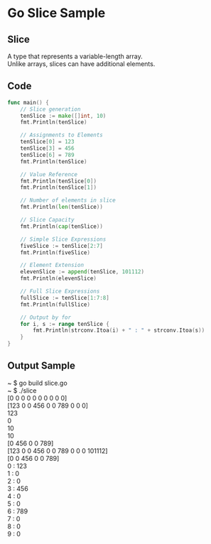# Go Slice Sample

## Slice
A type that represents a variable-length array.  
Unlike arrays, slices can have additional elements.  

## Code
```Go
func main() {
	// Slice generation
	tenSlice := make([]int, 10)
	fmt.Println(tenSlice)

	// Assignments to Elements
	tenSlice[0] = 123
	tenSlice[3] = 456
	tenSlice[6] = 789
	fmt.Println(tenSlice)

	// Value Reference
	fmt.Println(tenSlice[0])
	fmt.Println(tenSlice[1])

	// Number of elements in slice
	fmt.Println(len(tenSlice))

	// Slice Capacity
	fmt.Println(cap(tenSlice))

	// Simple Slice Expressions
	fiveSlice := tenSlice[2:7]
	fmt.Println(fiveSlice)

	// Element Extension
	elevenSlice := append(tenSlice, 101112)
	fmt.Println(elevenSlice)

	// Full Slice Expressions
	fullSlice := tenSlice[1:7:8]
	fmt.Println(fullSlice)

	// Output by for
	for i, s := range tenSlice {
		fmt.Println(strconv.Itoa(i) + " : " + strconv.Itoa(s))
	}
}
```

## Output Sample
~ $ go build slice.go  
~ $ ./slice  
[0 0 0 0 0 0 0 0 0 0]  
[123 0 0 456 0 0 789 0 0 0]  
123  
0  
10  
10  
[0 456 0 0 789]  
[123 0 0 456 0 0 789 0 0 0 101112]  
[0 0 456 0 0 789]  
0 : 123  
1 : 0  
2 : 0  
3 : 456  
4 : 0  
5 : 0  
6 : 789  
7 : 0  
8 : 0  
9 : 0  
